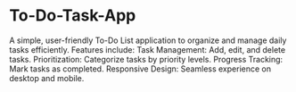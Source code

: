 # To-Do-Task-App
A simple, user-friendly To-Do List application to organize and manage daily tasks efficiently. Features include:  Task Management: Add, edit, and delete tasks. Prioritization: Categorize tasks by priority levels. Progress Tracking: Mark tasks as completed. Responsive Design: Seamless experience on desktop and mobile.
